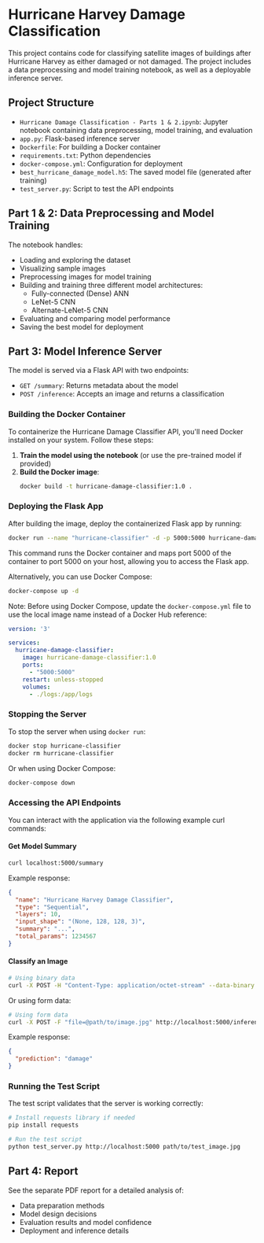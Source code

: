 # Hurricane Harvey Damage Classification

This project contains code for classifying satellite images of buildings after Hurricane Harvey as either damaged or not damaged. The project includes a data preprocessing and model training notebook, as well as a deployable inference server.

## Project Structure

- `Hurricane Damage Classification - Parts 1 & 2.ipynb`: Jupyter notebook containing data preprocessing, model training, and evaluation
- `app.py`: Flask-based inference server
- `Dockerfile`: For building a Docker container
- `requirements.txt`: Python dependencies
- `docker-compose.yml`: Configuration for deployment
- `best_hurricane_damage_model.h5`: The saved model file (generated after training)
- `test_server.py`: Script to test the API endpoints

## Part 1 & 2: Data Preprocessing and Model Training

The notebook handles:
- Loading and exploring the dataset
- Visualizing sample images
- Preprocessing images for model training
- Building and training three different model architectures:
  - Fully-connected (Dense) ANN
  - LeNet-5 CNN
  - Alternate-LeNet-5 CNN
- Evaluating and comparing model performance
- Saving the best model for deployment

## Part 3: Model Inference Server

The model is served via a Flask API with two endpoints:
- `GET /summary`: Returns metadata about the model
- `POST /inference`: Accepts an image and returns a classification

### Building the Docker Container

To containerize the Hurricane Damage Classifier API, you'll need Docker installed on your system. Follow these steps:

1. **Train the model using the notebook** (or use the pre-trained model if provided)
2. **Build the Docker image**:
   ```bash
   docker build -t hurricane-damage-classifier:1.0 .
   ```

### Deploying the Flask App

After building the image, deploy the containerized Flask app by running:

```bash
docker run --name "hurricane-classifier" -d -p 5000:5000 hurricane-damage-classifier:1.0
```

This command runs the Docker container and maps port 5000 of the container to port 5000 on your host, allowing you to access the Flask app.

Alternatively, you can use Docker Compose:

```bash
docker-compose up -d
```

Note: Before using Docker Compose, update the `docker-compose.yml` file to use the local image name instead of a Docker Hub reference:

```yaml
version: '3'

services:
  hurricane-damage-classifier:
    image: hurricane-damage-classifier:1.0
    ports:
      - "5000:5000"
    restart: unless-stopped
    volumes:
      - ./logs:/app/logs
```

### Stopping the Server

To stop the server when using `docker run`:

```bash
docker stop hurricane-classifier
docker rm hurricane-classifier
```

Or when using Docker Compose:

```bash
docker-compose down
```

### Accessing the API Endpoints

You can interact with the application via the following example curl commands:

#### Get Model Summary

```bash
curl localhost:5000/summary
```

Example response:
```json
{
  "name": "Hurricane Harvey Damage Classifier",
  "type": "Sequential",
  "layers": 10,
  "input_shape": "(None, 128, 128, 3)",
  "summary": "...",
  "total_params": 1234567
}
```

#### Classify an Image

```bash
# Using binary data
curl -X POST -H "Content-Type: application/octet-stream" --data-binary "@path/to/image.jpg" http://localhost:5000/inference
```

Or using form data:

```bash
# Using form data
curl -X POST -F "file=@path/to/image.jpg" http://localhost:5000/inference
```

Example response:
```json
{
  "prediction": "damage"
}
```

### Running the Test Script

The test script validates that the server is working correctly:

```bash
# Install requests library if needed
pip install requests

# Run the test script
python test_server.py http://localhost:5000 path/to/test_image.jpg
```

## Part 4: Report

See the separate PDF report for a detailed analysis of:
- Data preparation methods
- Model design decisions
- Evaluation results and model confidence
- Deployment and inference details